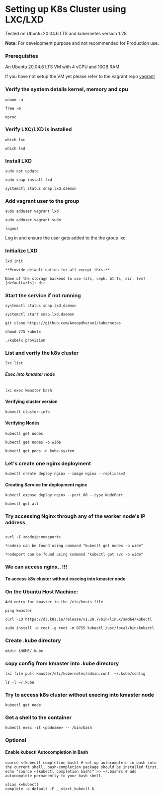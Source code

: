 # Setting up K8s Cluster using LXC/LXD

Tested on Ubuntu 20.04.6 LTS and kubernetes version 1.28

**Note:** For development purpose and not recommended for Production use. 

### Prerequisites

An Ubuntu 20.04.6 LTS VM with 4 vCPU and 10GB RAM

If you have not setup the VM yet please refer to the vagrant repo [vagrant](https://github.com/Anoopdharan1/vagrant)

### Verify the system details kernel, memory and cpu 

```
uname -a

free -m

nproc

```
### Verify LXC/LXD is installed

```
which lxc

which lxd

```

### Install LXD

```
sudo apt update

sudo snap install lxd

systemctl status snap.lxd.daemon

```

### Add vagrant user to the group

```
sudo adduser vagrant lxd

sudo adduser vagrant sudo

logout

```

Log in and ensure the user gets added to the the group lxd

### Initialize LXD

```
lxd init

**Provide default option for all except this:**

Name of the storage backend to use (zfs, ceph, btrfs, dir, lvm) [default=zfs]: dir

```

### Start the service if not running

```
systemctl status snap.lxd.daemon

systemctl start snap.lxd.daemon

git clone https://github.com/Anoopdharan1/kubernetes

chmod 775 kubelx

./kubelx provision

```

### List and verify the k8s cluster

```
lxc list

```

##### Exec into kmaster node

```

lxc exec kmaster bash

```

#### Verifying cluster version

```
kubectl cluster-info

```

#### Verifying Nodes

```
kubectl get nodes

kubectl get nodes -o wide

kubectl get pods -n kube-system

```

### Let's create one nginx deployment

```
kubectl create deploy nginx --image nginx --replicas=2

```

#### Creating Service for deployment nginx

```
kubectl expose deploy nginx --port 80 --type NodePort

kubectl get all

```

### Try accessing Nginx through any of the worker node's IP address

```

curl -I <nodeip:nodeport>

*nodeip can be found using command "kubectl get nodes -o wide"

*nodeport can be found using command "kubectl get svc -o wide"

```

### We can access nginx.. !!!

#### To access k8s cluster without execing into kmaster node
### On the Ubuntu Host Machine:

```
Add entry for kmaster in the /etc/hosts file

ping kmaster

curl -LO https://dl.k8s.io/release/v1.28.7/bin/linux/amd64/kubectl

sudo install -o root -g root -m 0755 kubectl /usr/local/bin/kubectl

```
### Create .kube directory

```
mkdir $HOME/.kube

```

### copy config from kmaster into .kube directory

```
lxc file pull kmaster/etc/kubernetes/admin.conf  ~/.kube/config

ls -l ~/.kube

```

### Try to access k8s cluster without execing into kmaster node

```
kubectl get node

```

### Get a shell to the container

```
kubectl exec -it <podname> -- /bin/bash

```

### Optional
#### Enable kubectl Autocompletion in Bash

```
source <(kubectl completion bash) # set up autocomplete in bash into the current shell, bash-completion package should be installed first.
echo "source <(kubectl completion bash)" >> ~/.bashrc # add autocomplete permanently to your bash shell.

alias k=kubectl
complete -o default -F __start_kubectl k

```
